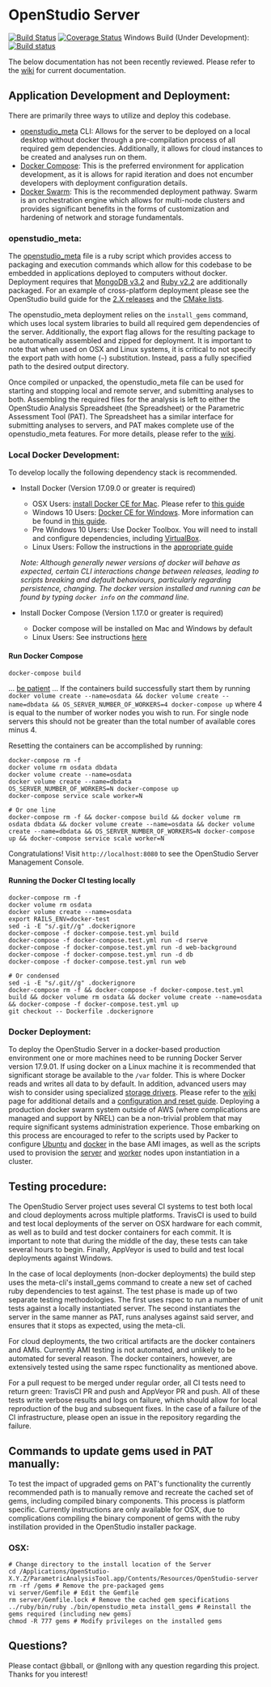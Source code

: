 # OpenStudio Server

[![Build Status][travis-img]][travis-url] 
[![Coverage Status][coveralls-img]][coveralls-url]
Windows Build (Under Development): [![Build status][appveyor-img]][appveyor-url]

The below documentation has not been recently reviewed. Please refer to the [wiki](https://github.com/NREL/OpenStudio-server/wiki) for current documentation.

## Application Development and Deployment:

There are primarily three ways to utilize and deploy this codebase.
 
* [openstudio_meta](./bin/openstudio_meta) CLI: Allows for the server to be deployed on a local 
desktop without docker through a pre-compilation process of all required gem dependencies. Additionally, it allows for 
cloud instances to be created and analyses run on them. 
* [Docker Compose](https://docs.docker.com/compose/): This is the preferred environment for application development, as 
it is allows for rapid iteration and does not encumber developers with deployment configuration details. 
* [Docker Swarm](https://docs.docker.com/engine/swarm/): This is the recommended deployment pathway. Swarm is an 
orchestration engine which allows for multi-node clusters and provides significant benefits in the forms of 
customization and hardening of network and storage 
fundamentals.

### openstudio_meta:

The [openstudio_meta](./bin/openstudio_meta) file is a ruby script which provides access to packaging and execution 
commands which allow for this codebase to be embedded in applications deployed to computers without docker. Deployment 
requires that [MongoDB v3.2](https://www.mongodb.com/download-center#previous) and [Ruby v2.2](https://www.ruby-lang.org/en/news/2014/12/25/ruby-2-2-0-released/) 
are additionally packaged. For an example of cross-platform deployment please see the OpenStudio build guide for the 
[2.X releases](https://github.com/NREL/OpenStudio/wiki/Configuring-OpenStudio-Build-Environments) and the [CMake lists](https://github.com/NREL/OpenStudio/blob/develop/openstudiocore/CMakeLists.txt). 

The openstudio_meta deployment relies on the `install_gems` command, which uses local system libraries to build all 
required gem dependencies of the server. Additionally, the export flag allows for the resulting package to be 
automatically assembled and zipped for deployment. It is important to note that when used on OSX and Linux systems, 
it is critical to not specify the export path with home (`~`) substitution. Instead, pass a fully specified path to the 
desired output directory. 

Once compiled or unpacked, the openstudio_meta file can be used for starting and stopping local and remote server, and 
submitting analyses to both. Assembling the required files for the analysis is left to either the OpenStudio Analysis 
Spreadsheet (the Spreadsheet) or the Parametric Assessment Tool (PAT). The Spreadsheet has a similar interface for 
submitting analyses to servers, and PAT makes complete use of the openstudio_meta features. For more details, please 
refer to the [wiki](https://github.com/NREL/OpenStudio-server/wiki/CLI).

### Local Docker Development:

To develop locally the following dependency stack is recommended. 

* Install Docker (Version 17.09.0 or greater is required)
    * OSX Users: [install Docker CE for Mac](https://docs.docker.com/docker-for-mac/install/). Please refer to [this guide](https://docs.docker.com/docker-for-mac/install/)
    * Windows 10 Users: [Docker CE for Windows](https://docs.docker.com/docker-for-windows/install/). More information 
    can be found in [this guide](https://docs.docker.com/docker-for-windows/).
    * Pre Windows 10 Users: Use Docker Toolbox. You will need to install and configure dependencies, including [VirtualBox](https://docs.docker.com/toolbox/toolbox_install_windows/#next-steps). 
    * Linux Users: Follow the instructions in the [appropriate guide](https://www.docker.com/community-edition)
    
    *Note: Although generally newer versions of docker will behave as expected, certain CLI interactions change between
    releases, leading to scripts breaking and default behaviours, particularly regarding persistence, changing. The 
    docker version installed and running can be found by typing `docker info` on the command line.*
    
* Install Docker Compose (Version 1.17.0 or greater is required)
    * Docker compose will be installed on Mac and Windows by default
    * Linux Users: See instructions [here](https://docs.docker.com/compose/install/)

#### Run Docker Compose 

```
docker-compose build
```
... [be patient](https://www.youtube.com/watch?v=f4hkPn0Un_Q) ... If the containers build successfully start them by 
running `docker volume create --name=osdata && docker volume create --name=dbdata && OS_SERVER_NUMBER_OF_WORKERS=4 docker-compose up` 
where 4 is equal to the number of worker nodes you wish to run. For single node servers this should not be greater 
than the total number of available cores minus 4.

Resetting the containers can be accomplished by running:
``` 
docker-compose rm -f
docker volume rm osdata dbdata
docker volume create --name=osdata
docker volume create --name=dbdata
OS_SERVER_NUMBER_OF_WORKERS=N docker-compose up
docker-compose service scale worker=N

# Or one line
docker-compose rm -f && docker-compose build && docker volume rm osdata dbdata && docker volume create --name=osdata && docker volume create --name=dbdata && OS_SERVER_NUMBER_OF_WORKERS=N docker-compose up && docker-compose service scale worker=N
```

Congratulations! Visit `http://localhost:8080` to see the OpenStudio Server Management Console.

#### Running the Docker CI testing locally

```
docker-compose rm -f
docker volume rm osdata
docker volume create --name=osdata
export RAILS_ENV=docker-test
sed -i -E "s/.git//g" .dockerignore
docker-compose -f docker-compose.test.yml build
docker-compose -f docker-compose.test.yml run -d rserve
docker-compose -f docker-compose.test.yml run -d web-background
docker-compose -f docker-compose.test.yml run -d db
docker-compose -f docker-compose.test.yml run web

# Or condensed
sed -i -E "s/.git//g" .dockerignore
docker-compose rm -f && docker-compose -f docker-compose.test.yml build && docker volume rm osdata && docker volume create --name=osdata && docker-compose -f docker-compose.test.yml up
git checkout -- Dockerfile .dockerignore
```

### Docker Deployment:

To deploy the OpenStudio Server in a docker-based production environment one or more machines need to be running Docker 
Server version 17.9.01. If using docker on a Linux machine it is recommended that significant storage be available to 
the `/var` folder. This is where Docker reads and writes all data to by default. In addition, advanced users may wish 
to consider using specialized [storage drivers](https://docs.docker.com/engine/userguide/storagedriver/). Please refer 
to the [wiki](https://github.com/NREL/OpenStudio-server/wiki) page for additional details and 
a [configuration and reset guide](). Deploying a production docker swarm system outside of AWS (where complications 
are managed and support by NREL) can be a non-trivial problem that may require significant systems administration 
experience. Those embarking on this process are encouraged to refer to the scripts used by Packer to configure 
[Ubuntu](https://github.com/NREL/OpenStudio-server/blob/develop/docker/deployment/scripts/aws_system_init.sh) and 
[docker](https://github.com/NREL/OpenStudio-server/blob/develop/docker/deployment/scripts/aws_osserver_init.sh) in the 
base AMI images, as well as the scripts used to provision the [server](https://github.com/NREL/OpenStudio-server/blob/develop/docker/deployment/scripts/server_provision.sh) 
and [worker](https://github.com/NREL/OpenStudio-server/blob/develop/docker/deployment/scripts/worker_provision.sh) 
nodes upon instantiation in a cluster.

## Testing procedure:

The OpenStudio Server project uses several CI systems to test both local and cloud deployments across multiple 
platforms. TravisCI is used to build and test local deployments of the server on OSX hardware for each commit, as well 
as to build and test docker containers for each commit. It is important to note that during the middle of the 
day, these tests can take several hours to begin. Finally, AppVeyor is used to build and test local deployments against
Windows. 

In the case of local deployments (non-docker deployments) the build step uses the meta-cli's install_gems command to 
create a new set of cached ruby dependencies to test against. The test phase is made up of two separate testing 
methodologies. The first uses rspec to run a number of unit tests against a locally instantiated server. The 
second instantiates the server in the same manner as PAT, runs analyses against said server, and ensures that it stops 
as expected, using the meta-cli.

For cloud deployments, the two critical artifacts are the docker containers and AMIs. Currently AMI testing is not 
automated, and unlikely to be automated for several reason. The docker containers, however, are extensively tested using 
the same rspec functionality as mentioned above. 

For a pull request to be merged under regular order, all CI tests need to return green: TravisCI PR and push and AppVeyor 
PR and push. All of these tests write verbose results and logs on failure, which should allow for local reproduction 
of the bug and subsequent fixes. In the case of a failure of the CI infrastructure, please open an issue in the 
repository regarding the failure. 

## Commands to update gems used in PAT manually:

To test the impact of upgraded gems on PAT's functionality the currently recommended path is to manually remove and 
recreate the cached set of gems, including compiled binary components. This process is platform specific. Currently 
instructions are only available for OSX, due to complications compiling the binary component of gems with the ruby 
instillation provided in the OpenStudio installer package.

### OSX:

```
# Change directory to the install location of the Server
cd /Applications/OpenStudio-X.Y.Z/ParametricAnalysisTool.app/Contents/Resources/OpenStudio-server 
rm -rf /gems # Remove the pre-packaged gems
vi server/Gemfile # Edit the Gemfile
rm server/Gemfile.lock # Remove the cached gem specifications
../ruby/bin/ruby ./bin/openstudio_meta install_gems # Reinstall the gems required (including new gems)
chmod -R 777 gems # Modify privileges on the installed gems
```

## Questions?

Please contact @bball, or @nllong with any question regarding this project. Thanks for you interest!

[coveralls-img]: https://coveralls.io/repos/github/NREL/OpenStudio-server/badge.svg?branch=dockerize
[coveralls-url]: https://coveralls.io/github/NREL/OpenStudio-server
[travis-img]: https://travis-ci.org/NREL/OpenStudio-server.svg?branch=dockerize-travis
[travis-url]: https://travis-ci.org/NREL/OpenStudio-server
[appveyor-img]: https://ci.appveyor.com/api/projects/status/j7hqgh2p7bae9xn8/branch/dockerize-appveyor?svg=true
[appveyor-url]: https://ci.appveyor.com/project/rHorsey/openstudio-server/branch/dockerize-appveyor


